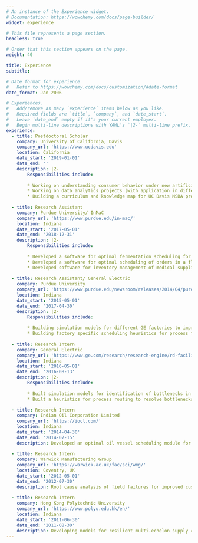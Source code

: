 ```yaml
---
# An instance of the Experience widget.
# Documentation: https://wowchemy.com/docs/page-builder/
widget: experience

# This file represents a page section.
headless: true

# Order that this section appears on the page.
weight: 40

title: Experience
subtitle:

# Date format for experience
#   Refer to https://wowchemy.com/docs/customization/#date-format
date_format: Jan 2006

# Experiences.
#   Add/remove as many `experience` items below as you like.
#   Required fields are `title`, `company`, and `date_start`.
#   Leave `date_end` empty if it's your current employer.
#   Begin multi-line descriptions with YAML's `|2-` multi-line prefix.
experience:
  - title: Postdoctoral Scholar
    company: University of California, Davis
    company_url: 'https://www.ucdavis.edu'
    location: California
    date_start: '2019-01-01'
    date_end: ''
    description: |2-
        Responsibilities include:
        
        * Working on understanding consumer behavior under new artificial intelligence innovations in conversational virtual assistants. Answering -- how do these changes impact the firms.
        * Working on data analytics projects (with application in different fields like campaign optimizatoin, consumer journey, and, COVID-19 response).
        * Building a curriculum and knowledge map for UC Davis MSBA program. The knowledge map includes tutorials on various topics in operations research, statistics and computer science.
        
  - title: Research Assistant
    company: Purdue University/ InMaC
    company_url: 'https://www.purdue.edu/in-mac/'
    location: Indiana
    date_start: '2017-05-01'
    date_end: '2018-12-31'
    description: |2-
        Responsibilities include:
        
        * Developed a software for optimal fermentation scheduling for Evonics aimed at minimizing total electricity cost by shifting peak consumption. Currently deployed by fermentation site.
        * Developed a software for optimal scheduling of orders in a flexible job shop site with multiple objectives for Batesville Products. Currently deployed at the site.
        * Developed software for inventory management of medical supplies with different lead times (purchase decisions) for Pulmodyne. Model currently deployed for ordering products.
        
  - title: Research Assistant/ General Electric
    company: Purdue University
    company_url: 'https://www.purdue.edu/newsroom/releases/2014/Q4/purdue,-ge-to-collaborate-on-advanced-manufacturing-to-enable-faster,-efficient-brilliant-factories.html'
    location: Indiana
    date_start: '2015-05-01'
    date_end: '2017-04-30'
    description: |2-
        Responsibilities include:
        
        * Building simulation models for different GE factories to improve throughput
        * Building factory specific scheduling heuristics for process flow optimization
        
  - title: Research Intern
    company: General Electric
    company_url: 'https://www.ge.com/research/research-engine/rd-facilities/niskayuna'
    location: Indiana
    date_start: '2016-05-01'
    date_end: '2016-08-13'
    description: |2-
        Responsibilities include:
        
        * Built simulation models for identification of bottlenecks in manufacturing scheduling.
        * Built a heuristics for process routing to resolve bottlenecks.
        
  - title: Research Intern
    company: Indian Oil Corporation Limited
    company_url: 'https://iocl.com/'
    location: Indiana
    date_start: '2014-04-30'
    date_end: '2014-07-15'
    description: Developed an optimal oil vessel scheduling module for oil vessel logistics along Indian coastline.
        
  - title: Research Intern
    company: Warwick Manufacturing Group
    company_url: 'https://warwick.ac.uk/fac/sci/wmg/'
    location: Coventry, UK
    date_start: '2012-05-01'
    date_end: '2012-07-30'
    description: Root cause analysis of field failures for improved customer service.
        
  - title: Research Intern
    company: Hong Kong Polytechnic University
    company_url: 'https://www.polyu.edu.hk/en/'
    location: Indiana
    date_start: '2011-06-30'
    date_end: '2011-08-30'
    description: Developing models for resilient multi-echelon supply chain. 
---
```

